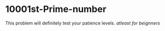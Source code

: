 # 10001st-Prime-number
This problem will definitely test your patience levels. *atleast for beignners* 
